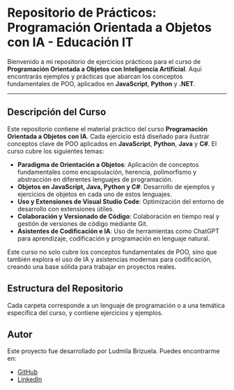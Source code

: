 # Repositorio de Prácticos: Programación Orientada a Objetos con IA - Educación IT

Bienvenido a mi repositorio de ejercicios prácticos para el curso de **Programación Orientada a Objetos con Inteligencia Artificial**. Aquí encontrarás ejemplos y prácticas que abarcan los conceptos fundamentales de POO, aplicados en **JavaScript**, **Python** y **.NET**.


---

## Descripción del Curso

Este repositorio contiene el material práctico del curso **Programación Orientada a Objetos con IA**. Cada ejercicio está diseñado para ilustrar conceptos clave de POO aplicados en **JavaScript**, **Python**, **Java** y **C#**. El curso cubre los siguientes temas:

- **Paradigma de Orientación a Objetos**: Aplicación de conceptos fundamentales como encapsulación, herencia, polimorfismo y abstracción en diferentes lenguajes de programación.
- **Objetos en JavaScript, Java, Python y C#**: Desarrollo de ejemplos y ejercicios de objetos en cada uno de estos lenguajes.
- **Uso y Extensiones de Visual Studio Code**: Optimización del entorno de desarrollo con extensiones útiles.
- **Colaboración y Versionado de Código**: Colaboración en tiempo real y gestión de versiones de código mediante Git.
- **Asistentes de Codificación e IA**: Uso de herramientas como ChatGPT para aprendizaje, codificación y programación en lenguaje natural.

Este curso no solo cubre los conceptos fundamentales de POO, sino que también explora el uso de IA y asistencias modernas para codificación, creando una base sólida para trabajar en proyectos reales.


## Estructura del Repositorio

Cada carpeta corresponde a un lenguaje de programación o a una temática específica del curso, y contiene ejercicios y ejemplos.

## Autor

Este proyecto fue desarrollado por Ludmila Brizuela. Puedes encontrarme en:
- [GitHub](https://github.com/LuBrizuela02)
- [LinkedIn](https://www.linkedin.com/in/ludmila-brizuela-287a92265)
